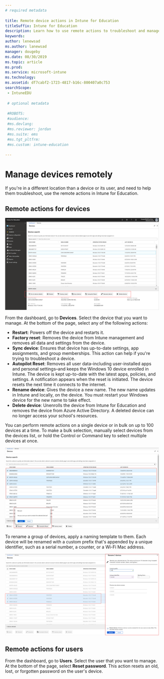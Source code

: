 ```yaml
---
# required metadata

title: Remote device actions in Intune for Education
titleSuffix: Intune for Education
description: Learn how to use remote actions to troubleshoot and manage distant devices.
keywords:
author: lenewsad
ms.author: lanewsad
manager: dougeby
ms.date: 08/30/2019
ms.topic: article
ms.prod:
ms.service: microsoft-intune
ms.technology:
ms.assetid: df7cabf2-1723-4817-b16c-800407a0c753
searchScope:
 - IntuneEDU

 # optional metadata

 #ROBOTS:
 #audience:
 #ms.devlang:
 #ms.reviewer: jordan
 #ms.suite: ems
 #ms.tgt_pltfrm:
 #ms.custom: intune-education

---
```


# Manage devices remotely  

If you're in a different location than a device or its user, and need to help them troubleshoot, use the remote actions in Intune for Education.  


## Remote actions for devices  

![Example screenshot showing Intune for Education's 7 remote actions.](./media/1812_Intune_EDU_Manage_Remote.png)  

From the dashboard, go to **Devices**. Select the device that you want to manage. At the bottom of the page, select any of the following actions:

- **Restart**: Powers off the device and restarts it.
- **Factory reset**: Removes the device from Intune management and removes all data and settings from the device. 
- **Sync device**: Ensures that device has up-to-date settings, app assignments, and group memberships. This action can help if you're trying to troubleshoot a device.  
- **Autopilot Reset**: Removes all user data&ndash;including user-installed apps and personal settings&ndash;and keeps the Windows 10 device enrolled in Intune. The device is kept up-to-date with the latest apps, policies, and settings. A notification appears when the reset is initiated. The device resets the next time it connects to the internet.  
- **Rename device**: Gives the device a new name. The new name updates in Intune and locally, on the device. You must restart your Windows device for the new name to take effect.  
- **Delete device**: Unenrolls the device from Intune for Education and removes the device from Azure Active Directory. A deleted device can no longer access your school's resources.  

You can perform remote actions on a single device or in bulk on up to 100 devices at a time. To make a bulk selection, manually select devices from the devices list, or hold the Control or Command key to select multiple devices at once. 

[![Example screenshot showing several devices selected, with bulk action confirmation.](./media/bulk-selection-1909-intune-edu.png)](./media/bulk-selection-1909-intune-edu-expanded.png#lightbox)   

To rename a group of devices, apply a naming template to them. Each device will be renamed with a custom prefix that's appended by a unique identifier, such as a serial number, a counter, or a Wi-Fi Mac address.  

![Example screenshot showing devices selected and rename devices blade and settings.](./media/bulk-rename-1909-intune-edu-expanded.png#lightbox)   

## Remote actions for users  

From the dashboard, go to **Users**. Select the user that you want to manage. At the bottom of the page, select **Reset password**. This action resets an old, lost, or forgotten password on the user's device.  
